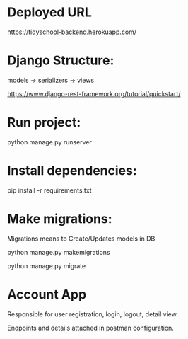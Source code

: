 # **Deployed URL**
https://tidyschool-backend.herokuapp.com/

# **Django Structure:**

models -> serializers -> views

https://www.django-rest-framework.org/tutorial/quickstart/

# **Run project:**

python manage.py runserver

# **Install dependencies:**

pip install -r requirements.txt

# **Make migrations:**
Migrations means to Create/Updates models in DB

python manage.py makemigrations

python manage.py migrate

# **Account App**

Responsible for user registration, login, logout, detail view

Endpoints and details attached in postman configuration.

